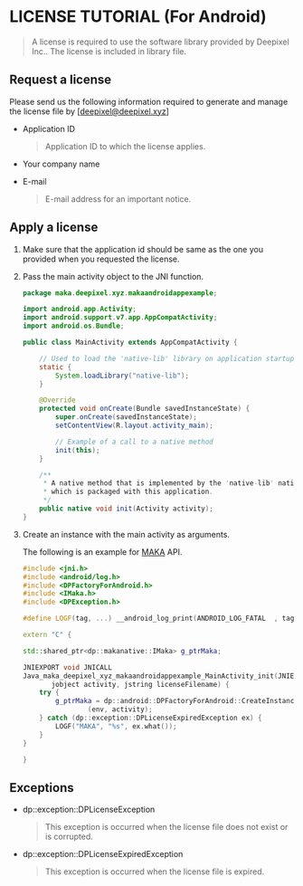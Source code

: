 [MAKA]: https://deepixel-dev1.github.io/makanative/tutorial/

# LICENSE TUTORIAL (For Android)

>A license is required to use the software library provided by Deepixel Inc.. The license is included in library file.

## Request a license

Please send us the following information required to generate and manage the license file by [deepixel@deepixel.xyz]

- Application ID
  >Application ID to which the license applies.  

- Your company name
- E-mail
  >E-mail address for an important notice.  

## Apply a license

1. Make sure that the application id should be same as the one you provided when you requested the license.

2. Pass the main activity object to the JNI function.

   ```java  
   package maka.deepixel.xyz.makaandroidappexample;

   import android.app.Activity;
   import android.support.v7.app.AppCompatActivity;
   import android.os.Bundle;

   public class MainActivity extends AppCompatActivity {

       // Used to load the 'native-lib' library on application startup.
       static {
           System.loadLibrary("native-lib");
       }

       @Override
       protected void onCreate(Bundle savedInstanceState) {
           super.onCreate(savedInstanceState);
           setContentView(R.layout.activity_main);

           // Example of a call to a native method
           init(this);
       }

       /**
        * A native method that is implemented by the 'native-lib' native library,
        * which is packaged with this application.
        */
       public native void init(Activity activity);
   }

   ```

3. Create an instance with the main activity as arguments.

    The following is an example for [MAKA] API.

    ```cpp
    #include <jni.h>
    #include <android/log.h>
    #include <DPFactoryForAndroid.h>
    #include <IMaka.h>
    #include <DPException.h>

    #define LOGF(tag, ...) __android_log_print(ANDROID_LOG_FATAL  , tag, __VA_ARGS__)

    extern "C" {

    std::shared_ptr<dp::makanative::IMaka> g_ptrMaka;

    JNIEXPORT void JNICALL
    Java_maka_deepixel_xyz_makaandroidappexample_MainActivity_init(JNIEnv *env, jobject,
           jobject activity, jstring licenseFilename) {
        try {
            g_ptrMaka = dp::android::DPFactoryForAndroid::CreateInstance<dp::makanative::IMaka>
                    (env, activity);
        } catch (dp::exception::DPLicenseExpiredException ex) {
            LOGF("MAKA", "%s", ex.what());
        }
    }

    }
    ```

## Exceptions

- dp::exception::DPLicenseException
  
  >This exception is occurred when the license file does not exist or is corrupted.

- dp::exception::DPLicenseExpiredException

  >This exception is occurred when the license file is expired.
